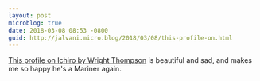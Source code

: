 ```yaml
---
layout: post
microblog: true
date: 2018-03-08 08:53 -0800
guid: http://jalvani.micro.blog/2018/03/08/this-profile-on.html
---
```

[This profile on Ichiro by Wright Thompson](http://www.espn.com/espn/feature/story/_/id/22624561/ichiro-suzuki-return-seattle-mariners-resolve-internal-battle) is beautiful and sad, and makes me so happy he's a Mariner again.  
